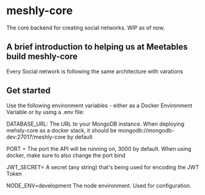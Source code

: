 # meshly-core
The core backend for creating social networks. WIP as of now.

## A brief introduction to helping us at Meetables build meshly-core

Every Social network is following the same architecture with varations

## Get started

Use the following environment variables - either as a Docker Environment Variable or by using a .env file:

DATABASE_URL: The URL to your MongoDB instance. When deploying mehsly-core as a docker stack, it should be mongodb://mongodb-dev:27017/meshly-core by default

PORT = The port the API will be running on, 3000 by default.
When using docker, make sure to also change the port bind

JWT_SECRET= A secret (any string) that's being used for encoding the JWT Token

NODE_ENV=development The node environment. Used for configuration.
